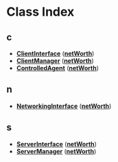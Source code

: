 
# Class Index


## c

* [**ClientInterface**](classnet_worth_1_1_client_interface.md)
([**netWorth**](namespacenet_worth.md))
* [**ClientManager**](classnet_worth_1_1_client_manager.md)
([**netWorth**](namespacenet_worth.md))
* [**ControlledAgent**](classnet_worth_1_1_controlled_agent.md)
([**netWorth**](namespacenet_worth.md))


## n

* [**NetworkingInterface**](classnet_worth_1_1_networking_interface.md)
([**netWorth**](namespacenet_worth.md))


## s

* [**ServerInterface**](classnet_worth_1_1_server_interface.md)
([**netWorth**](namespacenet_worth.md))
* [**ServerManager**](classnet_worth_1_1_server_manager.md)
([**netWorth**](namespacenet_worth.md))


